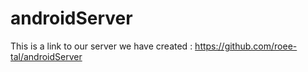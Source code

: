 # androidServer

This is a link to our server we have created : <a href="https://github.com/roee-tal/androidServer">https://github.com/roee-tal/androidServer</a>



